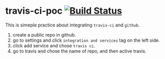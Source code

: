 # travis-ci-poc [![Build Status](https://travis-ci.org/DysonLinDev/travis-ci-poc.svg?branch=master)](https://travis-ci.org/DysonLinDev/travis-ci-poc)


This is simeple practice about integrating `travis-ci` and `github`.

1. create a public repo in github.
2. go to settings and click `integration and services` tag on the left side.
3. click add service and chose `travis ci`.
4. go to travis and chose the name of repo, and then active travis.
